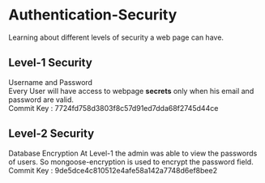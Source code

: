 # Authentication-Security
Learning about different levels of security a web page can have. 

## Level-1 Security  
Username and Password  
Every User will have access to webpage **secrets** only when his email and password are valid.  
Commit Key : 7724fd758d3803f8c57d91ed7dda68f2745d44ce  

## Level-2 Security
Database Encryption
At Level-1 the admin was able to view the passwords of users. So mongoose-encryption is used to encrypt the password field.
Commit Key : 9de5dce4c810512e4afe58a142a7748d6ef8bee2
